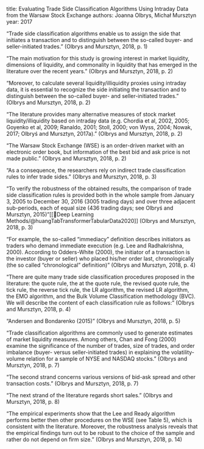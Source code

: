 
title: Evaluating Trade Side Classification Algorithms Using Intraday Data from the Warsaw Stock Exchange
authors: Joanna Olbrys, Michał Mursztyn
year: 2017


“Trade side classification algorithms enable us to assign the side that initiates a transaction and to distinguish between the so-called buyer- and seller-initiated trades.” (Olbrys and Mursztyn, 2018, p. 1)

“The main motivation for this study is growing interest in market liquidity, dimensions of liquidity, and commonality in liquidity that has emerged in the literature over the recent years.” (Olbrys and Mursztyn, 2018, p. 2)

“Moreover, to calculate several liquidity/illiquidity proxies using intraday data, it is essential to recognize the side initiating the transaction and to distinguish between the so-called buyer- and seller-initiated trades.” (Olbrys and Mursztyn, 2018, p. 2)

“The literature provides many alternative measures of stock market liquidity/illiquidity based on intraday data (e.g. Chordia et al, 2002, 2005; Goyenko et al, 2009; Ranaldo, 2001; Stoll, 2000; von Wyss, 2004; Nowak, 2017; Olbryś and Mursztyn, 2017a).” (Olbrys and Mursztyn, 2018, p. 2)

“The Warsaw Stock Exchange (WSE) is an order-driven market with an electronic order book, but information of the best bid and ask price is not made public.” (Olbrys and Mursztyn, 2018, p. 2)

“As a consequence, the researchers rely on indirect trade classification rules to infer trade sides.” (Olbrys and Mursztyn, 2018, p. 3)

“To verify the robustness of the obtained results, the comparison of trade side classification rules is provided both in the whole sample from January 3, 2005 to December 30, 2016 (3005 trading days) and over three adjacent sub-periods, each of equal size (436 trading days; see Olbryś and Mursztyn, 2015)”[[🧠Deep Learning Methods/@huangTabTransformerTabularData2020]] (Olbrys and Mursztyn, 2018, p. 3)

“For example, the so-called “immediacy” definition describes initiators as traders who demand immediate execution (e.g. Lee and Radhakrishna, 2000). According to Odders-White (2000), the initiator of a transaction is the investor (buyer or seller) who placed his/her order last, chronologically (the so called “chronological” definition)” (Olbrys and Mursztyn, 2018, p. 4)

“There are quite many trade side classification procedures proposed in the literature: the quote rule, the at the quote rule, the revised quote rule, the tick rule, the reverse tick rule, the LR algorithm, the revised LR algorithm, the EMO algorithm, and the Bulk Volume Classification methodology (BVC). We will describe the content of each classification rule as follows:” (Olbrys and Mursztyn, 2018, p. 4)

“Andersen and Bondarenko (2015)” (Olbrys and Mursztyn, 2018, p. 5)

“Trade classification algorithms are commonly used to generate estimates of market liquidity measures. Among others, Chan and Fong (2000) examine the significance of the number of trades, size of trades, and order imbalance (buyer- versus seller-initiated trades) in explaining the volatility-volume relation for a sample of NYSE and NASDAQ stocks.” (Olbrys and Mursztyn, 2018, p. 7)

“The second strand concerns various versions of bid-ask spread and other transaction costs.” (Olbrys and Mursztyn, 2018, p. 7)

“The next strand of the literature regards short sales.” (Olbrys and Mursztyn, 2018, p. 8)

“The empirical experiments show that the Lee and Ready algorithm performs better then other procedures on the WSE (see Table 5), which is consistent with the literature. Moreover, the robustness analysis reveals that the empirical findings turn out to be robust to the choice of the sample and rather do not depend on firm size.” (Olbrys and Mursztyn, 2018, p. 14)